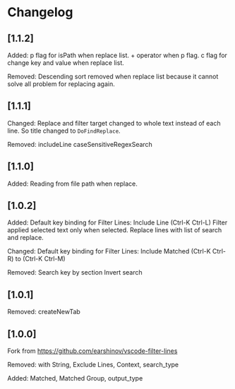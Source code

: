 # Changelog

## [1.1.2]

Added:
p flag for isPath when replace list. + operator when p flag.
c flag for change key and value when replace list.

Removed:
Descending sort removed when replace list because it cannot solve all problem for replacing again.

## [1.1.1]

Changed:
Replace and filter target changed to whole text instead of each line.
So title changed to `DoFindReplace`.

Removed:
includeLine
caseSensitiveRegexSearch

## [1.1.0]

Added:
Reading from file path when replace.

## [1.0.2]

Added:
Default key binding for Filter Lines: Include Line (Ctrl-K Ctrl-L)
Filter applied selected text only when selected.
Replace lines with list of search and replace.

Changed:
Default key binding for Filter Lines: Include Matched (Ctrl-K Ctrl-R) to (Ctrl-K Ctrl-M)

Removed:
Search key by section
Invert search

## [1.0.1]

Removed:
createNewTab

## [1.0.0]

Fork from https://github.com/earshinov/vscode-filter-lines

Removed:
with String, Exclude Lines, Context, search_type

Added:
Matched, Matched Group, output_type

